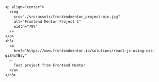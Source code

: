     <p align="center">
      <img
        src="./src/assets/frontendmentor_project-min.jpg"
        alt="Frontend Mentor Project 1"
        width="70%"
      />
    </p>
    <h3>
      <a
        href="https://www.frontendmentor.io/solutions/react-js-using-css-qiZ4xTBsy"
      >
        Test project from Frontend Mentor
      </a>
    </h3>
